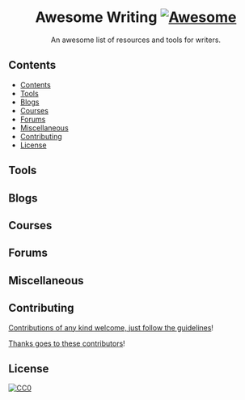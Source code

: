 <div align="center">

<!-- title -->

<!--lint ignore no-dead-urls-->

# Awesome Writing [![Awesome](https://awesome.re/badge.svg)](https://awesome.re) 

<!-- subtitle -->

An awesome list of resources and tools for writers.

<!-- image -->


<!-- description -->


</div>

<!-- TOC -->

## Contents

- [Contents](#contents)
- [Tools](#tools)
- [Blogs](#blogs)
- [Courses](#courses)
- [Forums](#forums)
- [Miscellaneous](#miscellaneous)
- [Contributing](#contributing)
- [License](#license)

<!-- CONTENT -->

## Tools



## Blogs



## Courses


## Forums



## Miscellaneous




<!-- END CONTENT -->


## Contributing

[Contributions of any kind welcome, just follow the guidelines](contributing.md)!

[Thanks goes to these contributors](https://github.com/armstrongl/awesome-writing/graphs/contributors)!

## License

[![CC0](http://mirrors.creativecommons.org/presskit/buttons/88x31/svg/cc-zero.svg)](https://creativecommons.org/publicdomain/zero/1.0/)
